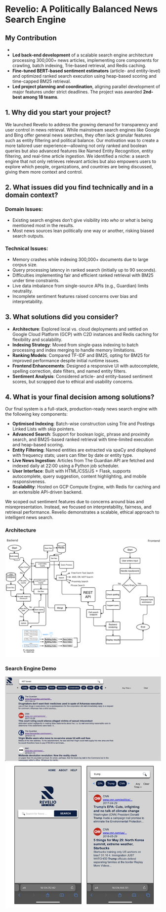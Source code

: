 # Revelio: A Politically Balanced News Search Engine

## My Contribution 
- 
- **Led back-end development** of a scalable search engine architecture processing 300,000+ news articles, implementing core components for crawling, batch indexing, Trie-based retrieval, and Redis caching.
-  **Fine-tuned BERT-based sentiment estimators** (article- and entity-level) and optimized ranked search execution using heap-based scoring and time-capped BM25 retrieval.
-  **Led project planning and coordination**, aligning parallel development of major features under strict deadlines. The project was awarded **2nd-best among 18 teams**.

## 1. Why did you start your project?

We launched Revelio to address the growing demand for transparency and user control in news retrieval. While mainstream search engines like Google and Bing offer general news searches, they often lack granular features such as entity filtering and political balance. Our motivation was to create a more tailored user experience—allowing not only ranked and boolean queries but also advanced features like Named Entity Recognition, entity filtering, and real-time article ingestion. We identified a niche: a search engine that not only retrieves relevant articles but also empowers users to explore which people, organizations, and countries are being discussed, giving them more context and control.

## 2. What issues did you find technically and in a domain context?

### Domain Issues:
- Existing search engines don’t give visibility into *who* or *what* is being mentioned most in the results.
- Most news sources lean politically one way or another, risking biased search outputs.

### Technical Issues:
- Memory crashes while indexing 300,000+ documents due to large corpus size.
- Query processing latency in ranked search (initially up to 90 seconds).
- Difficulties implementing fair and efficient ranked retrieval with BM25 under time constraints.
- Live data imbalance from single-source APIs (e.g., Guardian) limits neutrality.
- Incomplete sentiment features raised concerns over bias and interpretability.

## 3. What solutions did you consider?

- **Architecture**: Explored local vs. cloud deployments and settled on Google Cloud Platform (GCP) with C2D instances and Redis caching for flexibility and scalability.
- **Indexing Strategy**: Moved from single-pass indexing to batch processing and index merging to handle memory limitations.
- **Ranking Models**: Compared TF-IDF and BM25, opting for BM25 for improved performance despite initial runtime issues.
- **Frontend Enhancements**: Designed a responsive UI with autocomplete, spelling correction, date filters, and named entity filters.
- **Sentiment Analysis**: Considered article- and entity-based sentiment scores, but scrapped due to ethical and usability concerns.

## 4. What is your final decision among solutions?

Our final system is a full-stack, production-ready news search engine with the following key components:

- **Optimised Indexing**: Batch-wise construction using Trie and Postings Linked Lists with skip pointers.
- **Advanced Search**: Support for boolean logic, phrase and proximity search, and BM25-based ranked retrieval with time-limited execution and heap-based scoring.
- **Entity Filtering**: Named entities are extracted via spaCy and displayed with frequency stats; users can filter by date or entity type.
- **Live News Ingestion**: Articles from The Guardian API are fetched and indexed daily at 22:00 using a Python job scheduler.
- **User Interface**: Built with HTML/CSS/JS + Flask, supports autocomplete, query suggestion, content highlighting, and mobile responsiveness.
- **Scalability**: Hosted on GCP Compute Engine, with Redis for caching and an extensible API-driven backend.

We scoped out sentiment features due to concerns around bias and misrepresentation. Instead, we focused on interpretability, fairness, and retrieval performance. Revelio demonstrates a scalable, ethical approach to intelligent news search.

### Architecture
![Architecture Diagram](image/architecture.png)

### Search Engine Demo
![Engine](image/not-search.png)
![MObile](image/mobileview.png)
